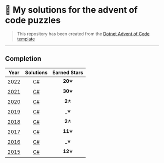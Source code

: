 # 🎄 My solutions for the advent of code puzzles

> This repository has been created from the [Dotnet Advent of Code template](https://github.com/pBouillon/dotnet-advent-of-code-template)

---
## Completion

| Year | Solutions | Earned Stars |
|:----:|:---------:|:------------:|
| [2022](https://adventofcode.com/2022) | [C#](./src/2022) | **20⭐** |
| [2021](https://adventofcode.com/2021) | [C#](./src/2021) | **30⭐** |
| [2020](https://adventofcode.com/2020) | [C#](./src/2020) |  **2⭐** |
| [2019](https://adventofcode.com/2019) | [C#](./src/2019) |  **_⭐** |
| [2018](https://adventofcode.com/2018) | [C#](./src/2018) |  **2⭐** |
| [2017](https://adventofcode.com/2017) | [C#](./src/2017) | **11⭐** |
| [2016](https://adventofcode.com/2016) | [C#](./src/2016) |  **_⭐** |
| [2015](https://adventofcode.com/2015) | [C#](./src/2015) | **12⭐** |

